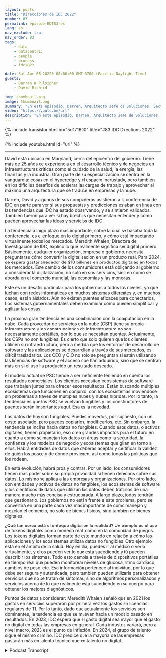 ```yaml
---
layout: posts
title: "Direcciones de IDC 2022"
number: 83
permalink: episode-EDT83-es
lang: es
nav_exclude: true
nav_order: 83
tags:
    - data
    - datacentric
    - people
    - process
    - idc2022

date: Sat Apr 08 20220 00:00:00 GMT-0700 (Pacific Daylight Time)
guests:
    - Darren W Pulsipher
    - David Richard

img: thumbnail.png
image: thumbnail.png
summary: "En este episodio, Darren, Arquitecto Jefe de Soluciones, Sector Público, Intel, y David Richard, Arquitecto Líder de Soluciones, Departamento de Defensa, Intel, reflexionan sobre las tendencias e ideas que obtuvieron de la conferencia de Direcciones de IDC 2022."
video: "https://youtu.be/url"
description: "En este episodio, Darren, Arquitecto Jefe de Soluciones, Sector Público, Intel, y David Richard, Arquitecto Líder de Soluciones, Departamento de Defensa, Intel, reflexionan sobre las tendencias e ideas que obtuvieron de la conferencia de Direcciones de IDC 2022."
---
```


<div>
{% include transistor.html id="5d171600" title="#83 IDC Directions 2022" %}

{% include youtube.html id="url" %}
</div>

---

David está ubicado en Maryland, cerca del epicentro del gobierno. Tiene más de 25 años de experiencia en el desarrollo técnico y de negocios en infraestructuras críticas como el cuidado de la salud, la energía, las finanzas y la industria. Gran parte de su especialización se centra en la vanguardia: cosas en el hyperedge y el espacio incrustado, pero también en los difíciles desafíos de acelerar las cargas de trabajo y aprovechar al máximo una arquitectura que se traduce en empresas y la nube.

Darren, David y algunos de sus compañeros asistieron a la conferencia de IDC en parte para ver si sus propuestas y predicciones estaban en línea con las tendencias que IDC ha estado observando, y se sintieron validados. También fueron para ver si hay brechas que necesitan entender y cómo pueden aprovechar las ideas y servicios de IDC.

La tendencia a largo plazo más importante, sobre la cual se basaba toda la conferencia, es el enfoque en lo digital primero, y cómo está impactando virtualmente todos los mercados. Meredith Whalen, Directora de Investigación de IDC, explicó lo que realmente significa ser digital primero. Básicamente, cualquier organización, empresa o gobierno, necesita preguntarse cómo convertir la digitalización en un producto real. Para 2024, se espera gastar alrededor de $10 billones en productos digitales en todos los mercados. Este cambio de los consumidores está obligando al gobierno a considerar la digitalización, no solo en sus servicios, sino en cómo se aborda en el comercio mundial, las economías y las monedas.

Este es un desafío particular para los gobiernos a todos los niveles, ya que luchan con redes informáticas en muchos sistemas diferentes y, en muchos casos, están aislados. Aún no existen puentes eficaces para conectarlos. Los sistemas gubernamentales deben examinar cómo pueden simplificar y agilizar las cosas.

La próxima gran tendencia es una combinación con la computación en la nube. Cada proveedor de servicios en la nube (CSP) tiene su propia infraestructura y las construcciones de infraestructura no son necesariamente portátiles, por lo que se necesitan puentes. Actualmente, los CSPs no son fungibles. Es cierto que solo quieren que los clientes utilicen su infraestructura, pero a medida que los entornos de desarrollo de software y las aplicaciones se desarrollan a través de sus mercados, es difícil trasladarlos. Los CEO y CIO no solo se preguntan si están utilizando las licencias de software y el acceso que han adquirido, sino que se centran más en si el uso ha producido un resultado deseado.

El modelo actual de PSC tiende a ser ineficiente teniendo en cuenta los resultados comerciales. Los clientes necesitan ecosistemas de software que trabajen juntos para ofrecer esos resultados. Están buscando múltiples ecosistemas que funcionen en conjunto, con los ecosistemas moviéndose sin problemas a través de múltiples nubes y nubes híbridas. Por lo tanto, la tendencia es que los PSC se vuelvan fungibles y los constructores de puentes serán importantes aquí. Esa es la novedad.

Los datos de hoy son fungibles. Puedes moverlos, por supuesto, con un costo asociado, pero puedes copiarlos, modificarlos, etc. Sin embargo, la tendencia se inclina hacia datos no fungibles. Cuando esos datos, o activos digitales, tienen propietario, eso crea grandes impactos para el futuro en cuanto a cómo se manejan los datos en áreas como la seguridad, la confianza y los modelos de negocio y ecosistemas que giran en torno a ellos. Habrá entidades de datos que deberás aceptar y certificar la validez de quién los posee y de dónde provienen, así como todas las políticas que los rodean.

En esta evolución, habrá pros y contras. Por un lado, los consumidores tienen más poder sobre su propia privacidad si tienen derechos sobre sus datos. Lo mismo se aplica a las empresas y organizaciones. Por otro lado, con entidades y activos de datos no fungibles, los ecosistemas de software y los científicos de datos que utilizan los datos deben tratarlos de una manera mucho más concisa y estructurada. A largo plazo, todos tendrán que gestionarlo. Los gobiernos no están frente a este problema, pero se convertirá en una parte cada vez más importante de cómo manejan y mezclan el comercio, no solo de bienes físicos, sino también de bienes digitales.

¿Qué tan cerca está el enfoque digital en la realidad? Un ejemplo es el uso de tokens digitales como moneda real, como en la comunidad de juegos. Los tokens digitales forman parte de este mundo en relación a cómo las aplicaciones y los ecosistemas utilizan datos no fungibles. Otro ejemplo está en el ámbito de la salud. Hoy en día, puedes ir al médico o verlo virtualmente, y ellos pueden ver lo que está sucediendo y tú pueden describir los síntomas. Todo esto cambia a través de dispositivos portátiles en tiempo real que pueden monitorear niveles de glucosa, ritmo cardíaco, cambios de peso, etc. Esa información pertenece al individuo, por lo que debe ser segura y autenticada, pero también pueden utilizarla para obtener servicios que no se tratan de síntomas, sino de algoritmos personalizados y servicios acerca de lo que realmente está sucediendo en su cuerpo para obtener los mejores diagnósticos.

Puntos de datos a considerar: Meredith Whalen señaló que en 2021 los gastos en servicios superaron por primera vez los gastos en licencias regulares de TI. Por lo tanto, dado que actualmente los servicios son dominantes, la tendencia es que se muevan hacia un modelo basado en resultados. En 2023, IDC espera que el gasto digital sea mayor que el gasto no digital en todas las empresas en general. Cada industria variará, pero a nivel macro, 2023 es el punto de inflexión. En 2024, el grupo de talento sigue el mismo camino. IDC predice que la mayoría de las empresas gastarán más en talento técnico que en talento no digital.



<details>
<summary> Podcast Transcript </summary>

<p></p>

</details>
